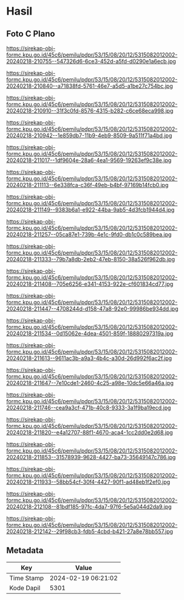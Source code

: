 # Hasil

## Foto C Plano

https://sirekap-obj-formc.kpu.go.id/45c6/pemilu/pdpr/53/15/08/20/12/5315082012002-20240218-210755--547326d6-6ce3-452d-a5fd-d0290e1a6ecb.jpg

https://sirekap-obj-formc.kpu.go.id/45c6/pemilu/pdpr/53/15/08/20/12/5315082012002-20240218-210840--a71838fd-5761-46e7-a5d5-a1be27c754bc.jpg

https://sirekap-obj-formc.kpu.go.id/45c6/pemilu/pdpr/53/15/08/20/12/5315082012002-20240218-210910--31f3c0fd-8576-4315-b282-c6ce68eca998.jpg

https://sirekap-obj-formc.kpu.go.id/45c6/pemilu/pdpr/53/15/08/20/12/5315082012002-20240218-210942--1e859db7-11b9-4eb9-8509-9a511f71a4bd.jpg

https://sirekap-obj-formc.kpu.go.id/45c6/pemilu/pdpr/53/15/08/20/12/5315082012002-20240218-211017--1df9604e-28a6-4ea1-9569-19263ef9c38e.jpg

https://sirekap-obj-formc.kpu.go.id/45c6/pemilu/pdpr/53/15/08/20/12/5315082012002-20240218-211113--6e338fca-c36f-49eb-b4bf-97169b14fcb0.jpg

https://sirekap-obj-formc.kpu.go.id/45c6/pemilu/pdpr/53/15/08/20/12/5315082012002-20240218-211149--9383b6a1-e922-44ba-9ab5-4d3fcb1944d4.jpg

https://sirekap-obj-formc.kpu.go.id/45c6/pemilu/pdpr/53/15/08/20/12/5315082012002-20240218-211257--05ca87e1-739b-4e1c-9fd0-db1c0c589bea.jpg

https://sirekap-obj-formc.kpu.go.id/45c6/pemilu/pdpr/53/15/08/20/12/5315082012002-20240218-211333--79b7a8db-2eb2-47eb-8150-38a526f962db.jpg

https://sirekap-obj-formc.kpu.go.id/45c6/pemilu/pdpr/53/15/08/20/12/5315082012002-20240218-211408--705e6256-e341-4153-922e-cf601834cd77.jpg

https://sirekap-obj-formc.kpu.go.id/45c6/pemilu/pdpr/53/15/08/20/12/5315082012002-20240218-211447--4708244d-d158-47a8-92e0-99986be934dd.jpg

https://sirekap-obj-formc.kpu.go.id/45c6/pemilu/pdpr/53/15/08/20/12/5315082012002-20240218-211534--0d15062e-4dea-4501-859f-18880297319a.jpg

https://sirekap-obj-formc.kpu.go.id/45c6/pemilu/pdpr/53/15/08/20/12/5315082012002-20240218-211613--9611ac3b-a9a3-4b4c-a30d-26d992f6ac2f.jpg

https://sirekap-obj-formc.kpu.go.id/45c6/pemilu/pdpr/53/15/08/20/12/5315082012002-20240218-211647--7e10cde1-2460-4c25-a98e-10dc5e66a46a.jpg

https://sirekap-obj-formc.kpu.go.id/45c6/pemilu/pdpr/53/15/08/20/12/5315082012002-20240218-211746--cea9a3cf-471b-40c8-9333-3a1f9ba19ecd.jpg

https://sirekap-obj-formc.kpu.go.id/45c6/pemilu/pdpr/53/15/08/20/12/5315082012002-20240218-211820--e4a12707-88f1-4670-aca4-1cc2dd0e2d68.jpg

https://sirekap-obj-formc.kpu.go.id/45c6/pemilu/pdpr/53/15/08/20/12/5315082012002-20240218-211853--31578939-9628-4427-ba73-35649147c786.jpg

https://sirekap-obj-formc.kpu.go.id/45c6/pemilu/pdpr/53/15/08/20/12/5315082012002-20240218-211933--58bb54cf-30f4-4427-90f1-ad48eb1f2ef0.jpg

https://sirekap-obj-formc.kpu.go.id/45c6/pemilu/pdpr/53/15/08/20/12/5315082012002-20240218-212108--81bdf185-97fc-4da7-97f6-5e5a044d2da9.jpg

https://sirekap-obj-formc.kpu.go.id/45c6/pemilu/pdpr/53/15/08/20/12/5315082012002-20240218-212142--29f98cb3-fdb5-4cbd-b421-27a8e78bb557.jpg


## Metadata

| Key        | Value               |
| ---------- | ------------------- |
| Time Stamp | 2024-02-19 06:21:02 |
| Kode Dapil | 5301                |



